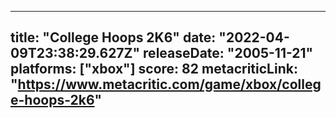 
---
title: "College Hoops 2K6"
date: "2022-04-09T23:38:29.627Z"
releaseDate: "2005-11-21"
platforms: ["xbox"]
score: 82
metacriticLink: "https://www.metacritic.com/game/xbox/college-hoops-2k6"
---
